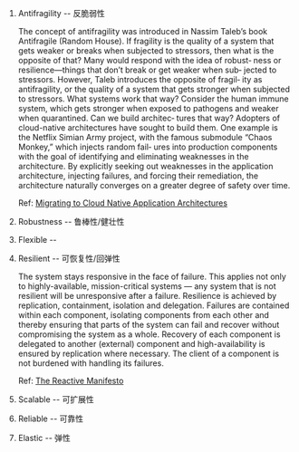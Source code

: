 1. Antifragility -- 反脆弱性

    The concept of antifragility was introduced in Nassim Taleb’s book
    Antifragile (Random House). If fragility is the quality of a system
    that gets weaker or breaks when subjected to stressors, then what is
    the opposite of that? Many would respond with the idea of robust‐
    ness or resilience—things that don’t break or get weaker when sub‐
    jected to stressors. However, Taleb introduces the opposite of fragil‐
    ity as antifragility, or the quality of a system that gets stronger when
    subjected to stressors. What systems work that way? Consider the
    human immune system, which gets stronger when exposed to
    pathogens and weaker when quarantined. Can we build architec‐
    tures that way? Adopters of cloud-native architectures have sought
    to build them. One example is the Netflix Simian Army project, with
    the famous submodule “Chaos Monkey,” which injects random fail‐
    ures into production components with the goal of identifying and
    eliminating weaknesses in the architecture. By explicitly seeking out
    weaknesses in the application architecture, injecting failures, and
    forcing their remediation, the architecture naturally converges on a
    greater degree of safety over time.

    Ref: 
    [Migrating to Cloud Native Application Architectures](http://download3.vmware.com/vmworld/2015/downloads/oreilly-cloud-native-archx.pdf)

2.  Robustness -- 鲁棒性/健壮性

3.  Flexible -- 

4.  Resilient -- 可恢复性/回弹性

    The system stays responsive in the face of failure. This applies not
    only to highly-available, mission-critical systems — any system that
    is not resilient will be unresponsive after a failure. Resilience is
    achieved by replication, containment, isolation and delegation.
    Failures are contained within each component, isolating components
    from each other and thereby ensuring that parts of the system can
    fail and recover without compromising the system as a whole. Recovery
    of each component is delegated to another (external) component and
    high-availability is ensured by replication where necessary. The
    client of a component is not burdened with handling its failures.

    Ref:
    [The Reactive Manifesto](https://www.reactivemanifesto.org/)

5.  Scalable  -- 可扩展性

6.  Reliable -- 可靠性

7.  Elastic -- 弹性



